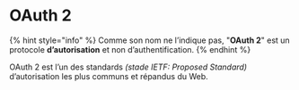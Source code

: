 # OAuth 2

{% hint style="info" %}
Comme son nom ne l’indique pas, "**OAuth 2**" est un protocole **d’autorisation** et non d’authentification.
{% endhint %}

OAuth 2 est l’un des standards _\(stade IETF: Proposed Standard\)_ d’autorisation les plus communs et répandus du Web.


